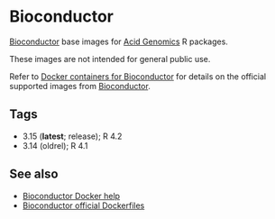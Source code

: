 # Bioconductor

[Bioconductor][] base images for [Acid Genomics][] R packages.

These images are not intended for general public use.

Refer to [Docker containers for Bioconductor](https://www.bioconductor.org/help/docker/) for details on the official supported images from [Bioconductor][].

## Tags

- 3.15 (**latest**; release); R 4.2
- 3.14 (oldrel); R 4.1

## See also

- [Bioconductor Docker help](https://www.bioconductor.org/help/docker/)
- [Bioconductor official Dockerfiles](https://github.com/Bioconductor/bioconductor_docker)

[acid genomics]: https://acidgenomics.com/
[bioconductor]: https://bioconductor.org/
